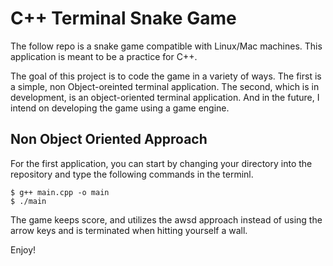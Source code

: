 # C++ Terminal Snake Game

The follow repo is a snake game compatible with Linux/Mac machines. This application is meant to be a practice for C++.

The goal of this project is to code the game in a variety of ways.
The first is a simple, non Object-oreinted terminal application.
The second, which is in development, is an object-oriented terminal application.
And in the future, I intend on developing the game using a game engine.

## Non Object Oriented Approach

For the first application, you can start by changing your directory into the repository and type the following commands in the terminl.

```
$ g++ main.cpp -o main
$ ./main
```

The game keeps score, and utilizes the awsd approach instead of using the arrow keys and is terminated when hitting yourself a wall.

Enjoy!
